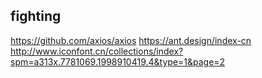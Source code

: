 ## fighting



https://github.com/axios/axios
https://ant.design/index-cn
http://www.iconfont.cn/collections/index?spm=a313x.7781069.1998910419.4&type=1&page=2